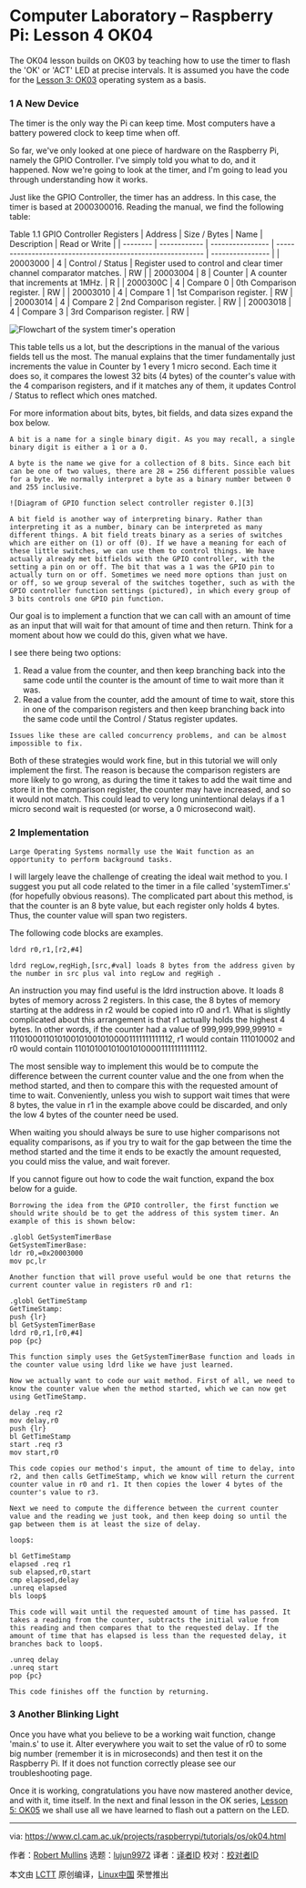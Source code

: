 [#]: collector: (lujun9972)
[#]: translator: ( )
[#]: reviewer: ( )
[#]: publisher: ( )
[#]: url: ( )
[#]: subject: (Computer Laboratory – Raspberry Pi: Lesson 4 OK04)
[#]: via: (https://www.cl.cam.ac.uk/projects/raspberrypi/tutorials/os/ok04.html)
[#]: author: (Robert Mullins http://www.cl.cam.ac.uk/~rdm34)

Computer Laboratory – Raspberry Pi: Lesson 4 OK04
======

The OK04 lesson builds on OK03 by teaching how to use the timer to flash the 'OK' or 'ACT' LED at precise intervals. It is assumed you have the code for the [Lesson 3: OK03][1] operating system as a basis.

### 1 A New Device

The timer is the only way the Pi can keep time. Most computers have a battery powered clock to keep time when off.

So far, we've only looked at one piece of hardware on the Raspberry Pi, namely the GPIO Controller. I've simply told you what to do, and it happened. Now we're going to look at the timer, and I'm going to lead you through understanding how it works.

Just like the GPIO Controller, the timer has an address. In this case, the timer is based at 2000300016. Reading the manual, we find the following table:

Table 1.1 GPIO Controller Registers 
| Address  | Size / Bytes | Name             | Description                                                          | Read or Write |
| -------- | ------------ | ---------------- | ---------------------------------------------------------- | ---------------- |
| 20003000 | 4            | Control / Status | Register used to control and clear timer channel comparator matches. | RW            |
| 20003004 | 8            | Counter          | A counter that increments at 1MHz.                                   | R             |
| 2000300C | 4            | Compare 0        | 0th Comparison register.                                             | RW            |
| 20003010 | 4            | Compare 1        | 1st Comparison register.                                             | RW            |
| 20003014 | 4            | Compare 2        | 2nd Comparison register.                                             | RW            |
| 20003018 | 4            | Compare 3        | 3rd Comparison register.                                             | RW            |

![Flowchart of the system timer's operation][2]

This table tells us a lot, but the descriptions in the manual of the various fields tell us the most. The manual explains that the timer fundamentally just increments the value in Counter by 1 every 1 micro second. Each time it does so, it compares the lowest 32 bits (4 bytes) of the counter's value with the 4 comparison registers, and if it matches any of them, it updates Control / Status to reflect which ones matched.

For more information about bits, bytes, bit fields, and data sizes expand the box below.

```
A bit is a name for a single binary digit. As you may recall, a single binary digit is either a 1 or a 0.

A byte is the name we give for a collection of 8 bits. Since each bit can be one of two values, there are 28 = 256 different possible values for a byte. We normally interpret a byte as a binary number between 0 and 255 inclusive.

![Diagram of GPIO function select controller register 0.][3]

A bit field is another way of interpreting binary. Rather than interpreting it as a number, binary can be interpreted as many different things. A bit field treats binary as a series of switches which are either on (1) or off (0). If we have a meaning for each of these little switches, we can use them to control things. We have actually already met bitfields with the GPIO controller, with the setting a pin on or off. The bit that was a 1 was the GPIO pin to actually turn on or off. Sometimes we need more options than just on or off, so we group several of the switches together, such as with the GPIO controller function settings (pictured), in which every group of 3 bits controls one GPIO pin function.
```

Our goal is to implement a function that we can call with an amount of time as an input that will wait for that amount of time and then return. Think for a moment about how we could do this, given what we have.

I see there being two options:

  1. Read a value from the counter, and then keep branching back into the same code until the counter is the amount of time to wait more than it was.
  2. Read a value from the counter, add the amount of time to wait, store this in one of the comparison registers and then keep branching back into the same code until the Control / Status register updates.


```
Issues like these are called concurrency problems, and can be almost impossible to fix.
```

Both of these strategies would work fine, but in this tutorial we will only implement the first. The reason is because the comparison registers are more likely to go wrong, as during the time it takes to add the wait time and store it in the comparison register, the counter may have increased, and so it would not match. This could lead to very long unintentional delays if a 1 micro second wait is requested (or worse, a 0 microsecond wait).

### 2 Implementation

```
Large Operating Systems normally use the Wait function as an opportunity to perform background tasks.
```

I will largely leave the challenge of creating the ideal wait method to you. I suggest you put all code related to the timer in a file called 'systemTimer.s' (for hopefully obvious reasons). The complicated part about this method, is that the counter is an 8 byte value, but each register only holds 4 bytes. Thus, the counter value will span two registers.

The following code blocks are examples.

```
ldrd r0,r1,[r2,#4]
```

```
ldrd regLow,regHigh,[src,#val] loads 8 bytes from the address given by the number in src plus val into regLow and regHigh .
```

An instruction you may find useful is the ldrd instruction above. It loads 8 bytes of memory across 2 registers. In this case, the 8 bytes of memory starting at the address in r2 would be copied into r0 and r1. What is slightly complicated about this arrangement is that r1 actually holds the highest 4 bytes. In other words, if the counter had a value of 999,999,999,99910 = 11101000110101001010010100001111111111112, r1 would contain 111010002 and r0 would contain 110101001010010100001111111111112.

The most sensible way to implement this would be to compute the difference between the current counter value and the one from when the method started, and then to compare this with the requested amount of time to wait. Conveniently, unless you wish to support wait times that were 8 bytes, the value in r1 in the example above could be discarded, and only the low 4 bytes of the counter need be used.

When waiting you should always be sure to use higher comparisons not equality comparisons, as if you try to wait for the gap between the time the method started and the time it ends to be exactly the amount requested, you could miss the value, and wait forever.

If you cannot figure out how to code the wait function, expand the box below for a guide.

```
Borrowing the idea from the GPIO controller, the first function we should write should be to get the address of this system timer. An example of this is shown below:

.globl GetSystemTimerBase
GetSystemTimerBase:
ldr r0,=0x20003000
mov pc,lr

Another function that will prove useful would be one that returns the current counter value in registers r0 and r1:

.globl GetTimeStamp
GetTimeStamp:
push {lr}
bl GetSystemTimerBase
ldrd r0,r1,[r0,#4]
pop {pc}

This function simply uses the GetSystemTimerBase function and loads in the counter value using ldrd like we have just learned.

Now we actually want to code our wait method. First of all, we need to know the counter value when the method started, which we can now get using GetTimeStamp.

delay .req r2
mov delay,r0
push {lr}
bl GetTimeStamp
start .req r3
mov start,r0

This code copies our method's input, the amount of time to delay, into r2, and then calls GetTimeStamp, which we know will return the current counter value in r0 and r1. It then copies the lower 4 bytes of the counter's value to r3.

Next we need to compute the difference between the current counter value and the reading we just took, and then keep doing so until the gap between them is at least the size of delay.

loop$:

bl GetTimeStamp
elapsed .req r1
sub elapsed,r0,start
cmp elapsed,delay
.unreq elapsed
bls loop$

This code will wait until the requested amount of time has passed. It takes a reading from the counter, subtracts the initial value from this reading and then compares that to the requested delay. If the amount of time that has elapsed is less than the requested delay, it branches back to loop$.

.unreq delay
.unreq start
pop {pc}

This code finishes off the function by returning.
```

### 3 Another Blinking Light

Once you have what you believe to be a working wait function, change 'main.s' to use it. Alter everywhere you wait to set the value of r0 to some big number (remember it is in microseconds) and then test it on the Raspberry Pi. If it does not function correctly please see our troubleshooting page.

Once it is working, congratulations you have now mastered another device, and with it, time itself. In the next and final lesson in the OK series, [Lesson 5: OK05][4] we shall use all we have learned to flash out a pattern on the LED.

--------------------------------------------------------------------------------

via: https://www.cl.cam.ac.uk/projects/raspberrypi/tutorials/os/ok04.html

作者：[Robert Mullins][a]
选题：[lujun9972][b]
译者：[译者ID](https://github.com/译者ID)
校对：[校对者ID](https://github.com/校对者ID)

本文由 [LCTT](https://github.com/LCTT/TranslateProject) 原创编译，[Linux中国](https://linux.cn/) 荣誉推出

[a]: http://www.cl.cam.ac.uk/~rdm34
[b]: https://github.com/lujun9972
[1]: https://www.cl.cam.ac.uk/projects/raspberrypi/tutorials/os/ok03.html
[2]: https://www.cl.cam.ac.uk/projects/raspberrypi/tutorials/os/images/systemTimer.png
[3]: https://www.cl.cam.ac.uk/projects/raspberrypi/tutorials/os/images/gpioControllerFunctionSelect.png
[4]: https://www.cl.cam.ac.uk/projects/raspberrypi/tutorials/os/ok05.html
